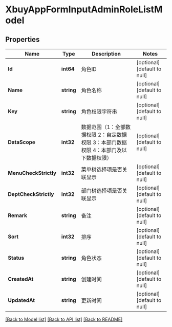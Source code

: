 # XbuyAppFormInputAdminRoleListModel

## Properties
Name | Type | Description | Notes
------------ | ------------- | ------------- | -------------
**Id** | **int64** | 角色ID | [optional] [default to null]
**Name** | **string** | 角色名称 | [optional] [default to null]
**Key** | **string** | 角色权限字符串 | [optional] [default to null]
**DataScope** | **int32** | 数据范围（1：全部数据权限 2：自定数据权限 3：本部门数据权限 4：本部门及以下数据权限） | [optional] [default to null]
**MenuCheckStrictly** | **int32** | 菜单树选择项是否关联显示 | [optional] [default to null]
**DeptCheckStrictly** | **int32** | 部门树选择项是否关联显示 | [optional] [default to null]
**Remark** | **string** | 备注 | [optional] [default to null]
**Sort** | **int32** | 排序 | [optional] [default to null]
**Status** | **string** | 角色状态 | [optional] [default to null]
**CreatedAt** | **string** | 创建时间 | [optional] [default to null]
**UpdatedAt** | **string** | 更新时间 | [optional] [default to null]

[[Back to Model list]](../README.md#documentation-for-models) [[Back to API list]](../README.md#documentation-for-api-endpoints) [[Back to README]](../README.md)

